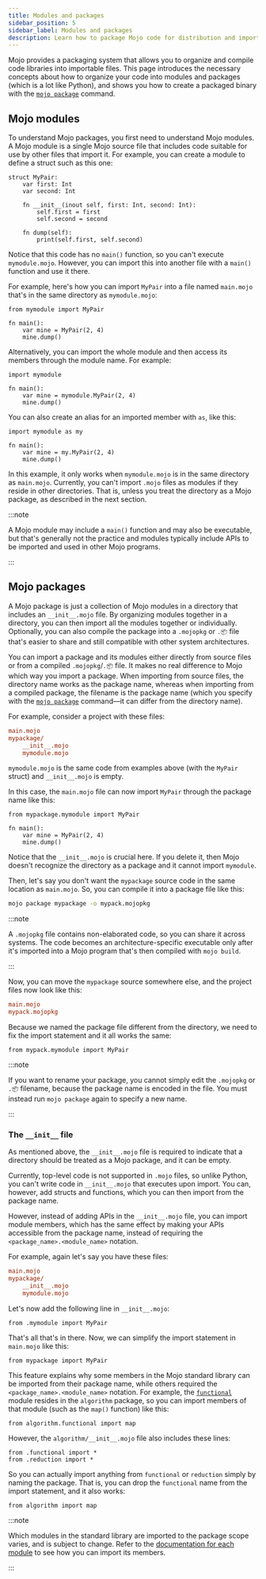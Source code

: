 ```yaml
---
title: Modules and packages
sidebar_position: 5
sidebar_label: Modules and packages
description: Learn how to package Mojo code for distribution and importing.
---
```


Mojo provides a packaging system that allows you to organize and compile code
libraries into importable files. This page introduces the necessary concepts
about how to organize your code into modules and packages (which is a lot
like Python), and shows you how to create a packaged binary with the [`mojo
package`](/mojo/cli/package) command.

## Mojo modules

To understand Mojo packages, you first need to understand Mojo modules. A
Mojo module is a single Mojo source file that includes code suitable for use
by other files that import it. For example, you can create a module
to define a struct such as this one:

```mojo title="mymodule.mojo"
struct MyPair:
    var first: Int
    var second: Int

    fn __init__(inout self, first: Int, second: Int):
        self.first = first
        self.second = second

    fn dump(self):
        print(self.first, self.second)
```

Notice that this code has no `main()` function, so you can't execute
`mymodule.mojo`. However, you can import this into another file with a
`main()` function and use it there.

For example, here's how you can import `MyPair` into a file named `main.mojo`
that's in the same directory as `mymodule.mojo`:

```mojo title="main.mojo"
from mymodule import MyPair

fn main():
    var mine = MyPair(2, 4)
    mine.dump()
```

Alternatively, you can import the whole module and then access its members
through the module name. For example:

```mojo title="main.mojo"
import mymodule

fn main():
    var mine = mymodule.MyPair(2, 4)
    mine.dump()
```

You can also create an alias for an imported member with `as`, like this:

```mojo title="main.mojo"
import mymodule as my

fn main():
    var mine = my.MyPair(2, 4)
    mine.dump()
```

In this example, it only works when `mymodule.mojo` is in the same directory as
`main.mojo`. Currently, you can't import `.mojo` files as modules if they
reside in other directories. That is, unless you treat the directory as a Mojo
package, as described in the next section.

:::note

A Mojo module may include a `main()` function and may also be
executable, but that's generally not the practice and modules typically include
APIs to be imported and used in other Mojo programs.

:::

## Mojo packages

A Mojo package is just a collection of Mojo modules in a directory that
includes an `__init__.mojo` file. By organizing modules together in a
directory, you can then import all the modules together or individually.
Optionally, you can also compile the package into a `.mojopkg` or `.📦` file
that's easier to share and still compatible with other system architectures.

You can import a package and its modules either directly from source files or
from a compiled `.mojopkg`/`.📦` file. It makes no real difference to Mojo
which way you import a package. When importing from source files, the directory
name works as the package name, whereas when importing from a compiled package,
the filename is the package name (which you specify with the [`mojo
package`](/mojo/cli/package) command—it can differ from the directory
name).

For example, consider a project with these files:

```ini
main.mojo
mypackage/
    __init__.mojo
    mymodule.mojo
```

`mymodule.mojo` is the same code from examples above (with the `MyPair`
struct) and `__init__.mojo` is empty.

In this case, the `main.mojo` file can now import `MyPair` through the package
name like this:

```mojo title="main.mojo"
from mypackage.mymodule import MyPair

fn main():
    var mine = MyPair(2, 4)
    mine.dump()
```

Notice that the `__init__.mojo` is crucial here. If you delete it, then Mojo
doesn't recognize the directory as a package and it cannot import `mymodule`.

Then, let's say you don't want the `mypackage` source code in the same location
as `main.mojo`. So, you can compile it into a package file like this:

```sh
mojo package mypackage -o mypack.mojopkg
```

:::note

A `.mojopkg` file contains non-elaborated code, so you can share it across
systems. The code becomes an architecture-specific executable only after it's
imported into a Mojo program that's then compiled with `mojo build`.

:::

Now, you can move the `mypackage` source somewhere else, and the project files
now look like this:

```ini
main.mojo
mypack.mojopkg
```

Because we named the package file different from the directory, we need to fix
the import statement and it all works the same:

```mojo title="main.mojo"
from mypack.mymodule import MyPair
```

:::note

If you want to rename your package, you cannot simply edit the
`.mojopkg` or `.📦` filename, because the package name is encoded in the file.
You must instead run `mojo package` again to specify a new name.

:::

### The `__init__` file

As mentioned above, the `__init__.mojo` file is required to indicate that a
directory should be treated as a Mojo package, and it can be empty.

Currently, top-level code is not supported in `.mojo` files, so unlike Python,
you can't write code in `__init__.mojo` that executes upon import. You can,
however, add structs and functions, which you can then import from the package
name.

However, instead of adding APIs in the `__init__.mojo` file, you can import
module members, which has the same effect by making your APIs accessible from
the package name, instead of requiring the `<package_name>.<module_name>`
notation.

For example, again let's say you have these files:

```ini
main.mojo
mypackage/
    __init__.mojo
    mymodule.mojo
```

Let's now add the following line in `__init__.mojo`:

```mojo title="__init__.mojo"
from .mymodule import MyPair
```

That's all that's in there. Now, we can simplify the import statement in
`main.mojo` like this:

```mojo title="main.mojo"
from mypackage import MyPair
```

This feature explains why some members in the Mojo standard library can be
imported from their package name, while others required the
`<package_name>.<module_name>` notation. For example, the
[`functional`](/mojo/stdlib/algorithm/functional/) module resides in the
`algorithm` package, so you can import members of that module (such as the
`map()` function) like this:

```mojo
from algorithm.functional import map
```

However, the `algorithm/__init__.mojo` file also includes these lines:

```mojo title="algorithm/__init__.mojo"
from .functional import *
from .reduction import *
```

So you can actually import anything from `functional` or `reduction` simply by
naming the package. That is, you can drop the `functional` name from the import
statement, and it also works:

```mojo
from algorithm import map
```

:::note

Which modules in the standard library are imported to the package
scope varies, and is subject to change. Refer to the [documentation for each
module](/mojo/lib) to see how you can import its members.

:::
